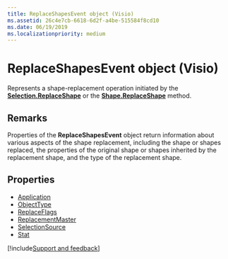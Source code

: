 ```yaml
---
title: ReplaceShapesEvent object (Visio)
ms.assetid: 26c4e7cb-6618-6d2f-a4be-515584f8cd10
ms.date: 06/19/2019
ms.localizationpriority: medium
---
```



# ReplaceShapesEvent object (Visio)

Represents a shape-replacement operation initiated by the **[Selection.ReplaceShape](Visio.selection.replaceshape.md)** or the **[Shape.ReplaceShape](Visio.shape.replaceshape.md)** method.


## Remarks

Properties of the **ReplaceShapesEvent** object return information about various aspects of the shape replacement, including the shape or shapes replaced, the properties of the original shape or shapes inherited by the replacement shape, and the type of the replacement shape.


## Properties

- [Application](Visio.replaceshapesEvent.Application.md)
- [ObjectType](Visio.replaceshapesEvent.ObjectType.md)
- [ReplaceFlags](Visio.replaceshapesevent.replaceflags.md)
- [ReplacementMaster](Visio.replaceshapesevent.replacementmaster.md)
- [SelectionSource](Visio.replaceshapesevent.selectionsource.md)
- [Stat](Visio.replaceshapesevent.stat.md)


[!include[Support and feedback](~/includes/feedback-boilerplate.md)]